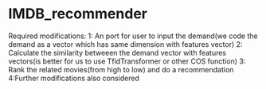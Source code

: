 # IMDB_recommender

Required modifications:
1: An port for user to input the demand(we code the demand as a vector which has same dimension with features vector)
2: Calculate the similarity betweeen the demand vector with features vectors(is better for us to use TfidTransformer or other COS function)
3: Rank the related movies(from high to low) and do a recommendation
4:Further modifications also considered
